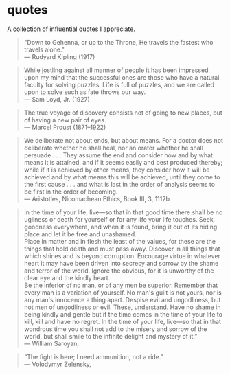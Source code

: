 # quotes
A collection of influential quotes I appreciate.

> "Down to Gehenna, or up to the Throne, He travels the fastest who travels alone." \
— Rudyard Kipling (1917)

> While jostling against all manner of people it has been impressed upon my mind that the successful ones are those who have a natural faculty for solving puzzles. Life is full of puzzles, and we are called upon to solve such as fate throws our way. \
— Sam Loyd, Jr. (1927)

> The true voyage of discovery consists not of going to new places, but of having a new pair of eyes.\
— Marcel Proust (1871–1922)

> We deliberate not about ends, but about means. For a doctor does not deliberate whether he shall heal, nor an orator whether he shall persuade . . . They assume the end and consider how and by what means it is attained, and if it seems easily and best produced thereby; while if it is achieved by other means, they consider how it will be achieved and by what means this will be achieved, until they come to the first cause . . . and what is last in the order of analysis seems to be first in the order of becoming.\
— Aristotles, Nicomachean Ethics, Book III, 3, 1112b

> In the time of your life, live—so that in that good time there shall be no ugliness or death for yourself or for any life your life touches. Seek goodness everywhere, and when it is found, bring it out of its hiding place and let it be free and unashamed.\
Place in matter and in flesh the least of the values, for these are the things that hold death and must pass away. Discover in all things that which shines and is beyond corruption. Encourage virtue in whatever heart it may have been driven into secrecy and sorrow by the shame and terror of the world. Ignore the obvious, for it is unworthy of the clear eye and the kindly heart.\
Be the inferior of no man, or of any men be superior. Remember that every man is a variation of yourself. No man's guilt is not yours, nor is any man's innocence a thing apart. Despise evil and ungodliness, but not men of ungodliness or evil. These, understand. Have no shame in being kindly and gentle but if the time comes in the time of your life to kill, kill and have no regret. 
In the time of your life, live—so that in that wondrous time you shall not add to the misery and sorrow of the world, but shall smile to the infinite delight and mystery of it.”\
― William Saroyan,

> “The fight is here; I need ammunition, not a ride.” \
— Volodymyr Zelensky,
